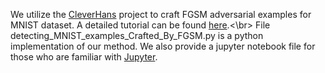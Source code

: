 We utilize the [CleverHans](https://github.com/tensorflow/cleverhans) project to craft FGSM adversarial examples for MNIST dataset. A detailed tutorial can be found [here](https://github.com/tensorflow/cleverhans/blob/master/tutorials/mnist_tutorial_tf.md).<\br>
File detecting_MNIST_examples_Crafted_By_FGSM.py is a python implementation of our method. We also provide a jupyter notebook file for those who are familiar with [Jupyter](http://jupyter.org/).
